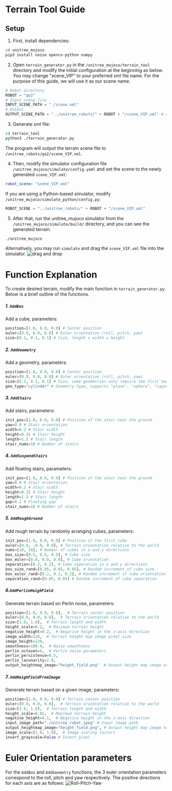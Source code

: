# Terrain Tool Guide
## Setup
1. First, install dependencies:
```bash
cd unitree_mujoco
pip3 install noise opencv-python numpy
```
2. Open `terrain_generator.py` in the `/unitree_mujoco/terrain_tool` directory and modify the initial configuration at the beginning as below. You may change "scene_VIP" to your preferred xml file name. For the purpose of this guide, we will use it as our scene name.
```python
# Robot directory
ROBOT = "go2"
# Input scene file
INPUT_SCENE_PATH = "./scene.xml"
# Output
OUTPUT_SCENE_PATH = "../unitree_robots/" + ROBOT + "/scene_VIP.xml" # change name here
```
3. Generate xml file:
```bash
cd terrain_tool
python3 ./terrain_generator.py
```
The program will output the terrain scene file to `/unitree_robots/go2/scene_VIP.xml`. 

4. Then, modify the simulator configuration file `/unitree_mujoco/simulate/config.yaml` and set the scene to the newly generated `scene_VIP.xml`:
```yaml
robot_scene: "scene_VIP.xml"
```
If you are using a Python-based simulator, modify `/unitree_mujoco/simulate_python/config.py`:
```python
ROBOT_SCENE = "../unitree_robots/" + ROBOT + "/scene_VIP.xml" 
```
5. After that, run the unitree_mujoco simulator from the `/unitree_mujoco/simulate/build/` directory, and you can see the generated terrain. 
```bash
./unitree_mujoco
```
Alternatively, you may run `simulate` and drag the `scene_VIP.xml` file into the simulator.
![drag and drop](https://github.com/a-marugan/AI4Everyone-Rescue/assets/10972892/ead4eeb2-ad1f-4323-88db-a81049b2d372)


# Function Explanation
To create desired terrain, modify the main function in `terrain_generator.py`. Below is a brief outline of the functions.
##### 1. `AddBox`
Add a cube, parameters:
```python
position=[1.0, 0.0, 0.0] # Center position
euler=[0.0, 0.0, 0.0] # Euler orientation (roll, pitch, yaw)
size=[0.1, 0.1, 0.1] # Size, length x width x height
``` 
##### 2. `AddGeometry`
Add a geometry, parameters:
```python
position=[1.0, 0.0, 0.0] # Center position
euler=[0.0, 0.0, 0.0] # Euler orientation (roll, pitch, yaw)
size=[0.1, 0.1, 0.1] # Size, some geometries only require the first two parameters
geo_type="cylinder" # Geometry type, supports "plane", "sphere", "capsule", "ellipsoid", "cylinder", "box"
``` 
##### 3. `AddStairs`
Add stairs, parameters:
```python
init_pos=[1.0, 0.0, 0.0] # Position of the stair near the ground
yaw=0.0 # Stair orientation
width=0.2 # Stair width
height=0.15 # Stair height
length=1.5 # Stair length
stair_nums=10 # Number of stairs
```
##### 4. `AddSuspendStairs`
Add floating stairs, parameters:
```python
init_pos=[1.0, 0.0, 0.0] # Position of the stair near the ground
yaw=0.0 # Stair orientation
width=0.2 # Stair width
height=0.15 # Stair height
length=1.5 # Stair length
gap=0.1 # Floating gap
stair_nums=10 # Number of stairs
```
##### 5. `AddRoughGround`
Add rough terrain by randomly arranging cubes, parameters:
```python
init_pos=[1.0, 0.0, 0.0] # Position of the first cube
euler=[0.0, -0.0, 0.0], # Terrain orientation relative to the world
nums=[10, 10], # Number of cubes in x and y directions
box_size=[0.5, 0.5, 0.5], # Cube size
box_euler=[0.0, 0.0, 0.0], # Cube orientation
separation=[0.2, 0.2], # Cube separation in x and y directions
box_size_rand=[0.05, 0.05, 0.05], # Random increment of cube size
box_euler_rand=[0.2, 0.2, 0.2], # Random increment of cube orientation
separation_rand=[0.05, 0.05] # Random increment of cube separation
```

##### 6.`AddPerlinHeighField`
Generate terrain based on Perlin noise, parameters:
```python
position=[1.0, 0.0, 0.0],  # Terrain center position
euler=[0.0, 0.0, 0.0],  # Terrain orientation relative to the world
size=[1.0, 1.0],  # Terrain length and width
height_scale=0.2,  # Maximum terrain height
negative_height=0.2,  # Negative height in the z-axis direction
image_width=128,  # Terrain height map image pixel size
image_height=128,
smoothness=100.0,  # Noise smoothness
perlin_octaves=6,  # Perlin noise parameters
perlin_persistence=0.5,
perlin_lacunarity=2.0,
output_heightmap_image="height_field.png"  # Output height map image name
```

##### 7. `AddHeighFieldFromImage`
Generate terrain based on a given image, parameters:
```python
position=[1.0, 0.0, 0.0] # Terrain center position
euler=[0.0, 0.0, 0.0],  # Terrain orientation relative to the world
size=[2.0, 1.6],  # Terrain length and width
height_scale=0.02,  # Maximum terrain height
negative_height=0.1,  # Negative height in the z-axis direction
input_image_path="./unitree_robot.jpeg" # Input image path
output_heightmap_image="height_field.png", # Output height map image name
image_scale=[1.0, 1.0],  # Image scaling factors
invert_grayscale=False # Invert pixel
```

# Euler Orientation parameters
For the `AddBox` and `AddGeometry` functions, the 3 euler orientation parameters correspond to the roll, pitch and yaw respectively. The positive directions for each axis are as follows:
![Roll-Pitch-Yaw](https://github.com/a-marugan/AI4Everyone-Rescue/assets/10972892/c87b6f6a-505a-4ab5-a75b-0312c0da49c0)



